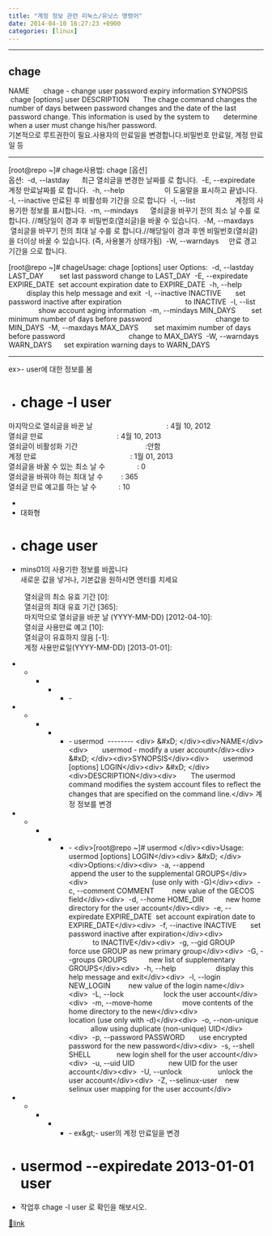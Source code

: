 ```yaml
---
title: "계정 정보 관련 리눅스/유닛스 명령어"
date: 2014-04-10 16:27:23 +0900
categories: [linux]
---
```


  
  
- - - - - -

chage 
------

  &#xD;
NAME       chage - change user password expiry information  &#xD;
SYNOPSIS       chage [options] user  &#xD;
DESCRIPTION       The chage command changes the number of days between password changes and the date of the last password change. This information is used by the system to       determine when a user must change his/her password.  
기본적으로 루트권한이 필요.사용자의 만료일을 변경합니다.비밀번호 만료일, 계정 만료일 등  
- - - - - -

  
  
[root@repo ~]# chage사용법: chage [옵션]   
옵션:  -d, --lastday       최근 열쇠글을 변경한 날짜를 로 합니다.  -E, --expiredate    계정 만료날짜를 로 합니다.  -h, --help                    이 도움말을 표시하고 끝냅니다.  -I, --inactive  만료된 후 비활성화 기간을 으로 합니다  -l, --list                    계정의 사용기한 정보를 표시합니다.  -m, --mindays       열쇠글을 바꾸기 전의 최소 날 수를 로 합니다. //해당일이 경과 후 비밀번호(열쇠글)을 바꿀 수 있습니다.  -M, --maxdays       열쇠글을 바꾸기 전의 최대 날 수를 로 합니다.//해당일이 경과 후엔 비밀번호(열쇠글)을 더이상 바꿀 수 있습니다. (즉, 사용불가 상태가됨)  -W, --warndays      만료 경고 기간을 으로 합니다.  
  
[root@repo ~]# chageUsage: chage [options] user  &#xD;
Options:  -d, --lastday LAST_DAY        set last password change to LAST_DAY  -E, --expiredate EXPIRE_DATE  set account expiration date to EXPIRE_DATE  -h, --help                    display this help message and exit  -I, --inactive INACTIVE       set password inactive after expiration                                to INACTIVE  -l, --list                    show account aging information  -m, --mindays MIN_DAYS        set minimum number of days before password                                change to MIN_DAYS  -M, --maxdays MAX_DAYS        set maximim number of days before password                                change to MAX_DAYS  -W, --warndays WARN_DAYS      set expiration warning days to WARN_DAYS  
- - - - - -

ex&gt;- user에 대한 정보를 봄
- # chage -l user  
마지막으로 열쇠글을 바꾼 날                                     : 4월 10, 2012  
열쇠글 만료                                     : 4월 10, 2013  
열쇠글이 비활성화 기간                                  :안함  
계정 만료                                               : 1월 01, 2013  
열쇠글을 바꿀 수 있는 최소 날 수                : 0  
열쇠글을 바꿔야 하는 최대 날 수         : 365  
열쇠글 만료 예고를 하는 날 수           : 10

- 
- 대화형
- # chage user
- mins01의 사용기한 정보를 바꿉니다  
새로운 값을 넣거나, 기본값을 원하시면 엔터를 치세요  
  
        열쇠글의 최소 유효 기간 [0]:   
        열쇠글의 최대 유효 기간 [365]:   
        마지막으로 열쇠글을 바꾼 날 (YYYY-MM-DD) [2012-04-10]:   
        열쇠글 사용만료 예고 [10]:   
        열쇠글이 유효하지 않음 [-1]:   
        계정 사용만료일(YYYY-MM-DD) [2013-01-01]:   
  




- - - - - -&#xD;
&#xD;
- - - - - -&#xD;
&#xD;
  &#xD;
usermod &#xD;
--------&#xD;
&#xD;
&lt;div&gt;  &amp;#xD;
&lt;/div&gt;&lt;div&gt;NAME&lt;/div&gt;&lt;div&gt;       usermod - modify a user account&lt;/div&gt;&lt;div&gt;  &amp;#xD;
&lt;/div&gt;&lt;div&gt;SYNOPSIS&lt;/div&gt;&lt;div&gt;       usermod [options] LOGIN&lt;/div&gt;&lt;div&gt;  &amp;#xD;
&lt;/div&gt;&lt;div&gt;DESCRIPTION&lt;/div&gt;&lt;div&gt;       The usermod command modifies the system account files to reflect the changes that are specified on the command line.&lt;/div&gt;  &#xD;
계정 정보를 변경  &#xD;
- - - - - -&#xD;
&#xD;
  &#xD;
  &#xD;
&lt;div&gt;[root@repo ~]# usermod &lt;/div&gt;&lt;div&gt;Usage: usermod [options] LOGIN&lt;/div&gt;&lt;div&gt;  &amp;#xD;
&lt;/div&gt;&lt;div&gt;Options:&lt;/div&gt;&lt;div&gt;  -a, --append                  append the user to the supplemental GROUPS&lt;/div&gt;&lt;div&gt;                                (use only with -G)&lt;/div&gt;&lt;div&gt;  -c, --comment COMMENT         new value of the GECOS field&lt;/div&gt;&lt;div&gt;  -d, --home HOME_DIR           new home directory for the user account&lt;/div&gt;&lt;div&gt;  -e, --expiredate EXPIRE_DATE  set account expiration date to EXPIRE_DATE&lt;/div&gt;&lt;div&gt;  -f, --inactive INACTIVE       set password inactive after expiration&lt;/div&gt;&lt;div&gt;                                to INACTIVE&lt;/div&gt;&lt;div&gt;  -g, --gid GROUP               force use GROUP as new primary group&lt;/div&gt;&lt;div&gt;  -G, --groups GROUPS           new list of supplementary GROUPS&lt;/div&gt;&lt;div&gt;  -h, --help                    display this help message and exit&lt;/div&gt;&lt;div&gt;  -l, --login NEW_LOGIN         new value of the login name&lt;/div&gt;&lt;div&gt;  -L, --lock                    lock the user account&lt;/div&gt;&lt;div&gt;  -m, --move-home               move contents of the home directory to the new&lt;/div&gt;&lt;div&gt;                                location (use only with -d)&lt;/div&gt;&lt;div&gt;  -o, --non-unique              allow using duplicate (non-unique) UID&lt;/div&gt;&lt;div&gt;  -p, --password PASSWORD       use encrypted password for the new password&lt;/div&gt;&lt;div&gt;  -s, --shell SHELL             new login shell for the user account&lt;/div&gt;&lt;div&gt;  -u, --uid UID                 new UID for the user account&lt;/div&gt;&lt;div&gt;  -U, --unlock                  unlock the user account&lt;/div&gt;&lt;div&gt;  -Z, --selinux-user    new selinux user mapping for the user account&lt;/div&gt;  &#xD;
- - - - - -&#xD;
&#xD;
ex&amp;gt;- user의 계정 만료일을 변경
- # usermod --expiredate 2013-01-01 user
- 작업후 chage -l user 로 확인을 해보시오.


  
  



[🔗link](http://www.mins01.com/mh/tech/read/870)